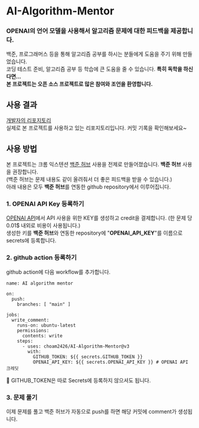 # AI-Algorithm-Mentor
### OPENAI의 언어 모델을 사용해서 알고리즘 문제에 대한 피드백을 제공합니다.
백준, 프로그래머스 등을 통해 알고리즘 공부를 하시는 분들에게 도움을 주기 위해 만들었습니다.  
코딩 테스트 준비, 알고리즘 공부 등 학습에 큰 도움을 줄 수 있습니다. **특히 독학을 하신다면...**  
**본 프로젝트는 오픈 소스 프로젝트로 많은 참여와 조언을 환영합니다.**

## 사용 결과
[개발자의 리포지토리](https://github.com/choam2426/OnlineJudge)  
실제로 본 프로젝트를 사용하고 있는 리포지토리입니다. 커밋 기록을 확인해보세요~ 

## 사용 방법
본 프로젝트는 크롬 익스텐션 [<U>백준 허브</U>](https://github.com/BaekjoonHub/BaekjoonHub) 사용을 전제로 만들어졌습니다. **백준 허브** 사용을 권장합니다.  
(백준 허브는 문제 내용도 같이 올려줘서 더 좋은 피드백을 받을 수 있습니다.)  
아래 내용은 모두 **백준 허브**를 연동한 github repository에서 이루어집니다.

### 1. OPENAI API Key 등록하기
[<U>OPENAI API</U>](https://openai.com/index/openai-api/)에서 API 사용을 위한 KEY를 생성하고 credit을 결제합니다. (한 문제 당 0.01$ 내외로 비용이 사용됩니다.)  
생성한 키를 **백준 허브**와 연동한 repository에 "**OPENAI_API_KEY**"를 이름으로 secrets에 등록합니다.

### 2. github action 등록하기
github action에 다음 workflow를 추가합니다.
```
name: AI algorithm mentor

on:
  push:
    branches: [ "main" ]

jobs:
  write_comment:
    runs-on: ubuntu-latest
    permissions:
      contents: write
    steps:
      - uses: choam2426/AI-Algorithm-Mentor@v3
        with:
          GITHUB_TOKEN: ${{ secrets.GITHUB_TOKEN }}
          OPENAI_API_KEY: ${{ secrets.OPENAI_API_KEY }} # OPENAI API 크레딧 
```
🚩 GITHUB_TOKEN은 따로 Secrets에 등록하지 않으셔도 됩니다.

### 3. 문제 풀기
이제 문제를 풀고 백준 허브가 자동으로 push를 하면 해당 커밋에 comment가 생성됩니다.
